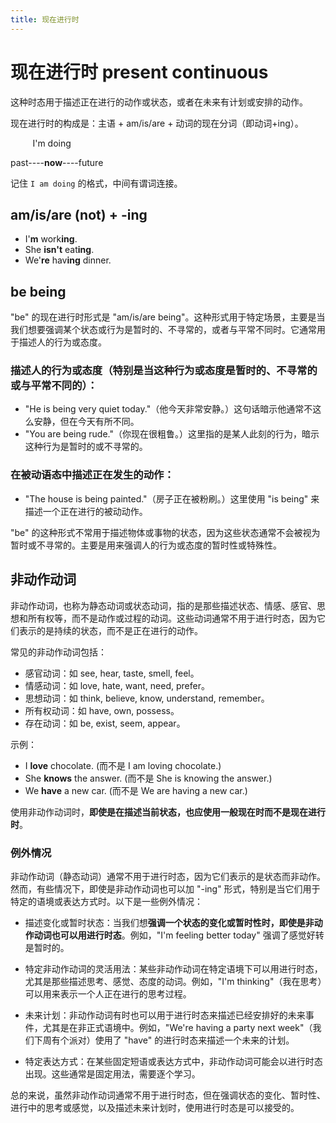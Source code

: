 ```yaml
---
title: 现在进行时
---
```


# 现在进行时 present continuous

这种时态用于描述正在进行的动作或状态，或者在未来有计划或安排的动作。

现在进行时的构成是：主语 + am/is/are + 动词的现在分词（即动词+ing）。

&nbsp;&nbsp;&nbsp;&nbsp;&nbsp;&nbsp;&nbsp;&nbsp;&nbsp;I'm doing

past----**now**----future

记住 `I am doing` 的格式，中间有谓词连接。

## am/is/are (not) + -ing

- I'**m** work**ing**.
- She **isn't** eat**ing**.
- We'**re** hav**ing** dinner.

## be being

"be" 的现在进行时形式是 "am/is/are being"。这种形式用于特定场景，主要是当我们想要强调某个状态或行为是暂时的、不寻常的，或者与平常不同时。它通常用于描述人的行为或态度。

### 描述人的行为或态度（特别是当这种行为或态度是暂时的、不寻常的或与平常不同的）：

- "He is being very quiet today."（他今天非常安静。）这句话暗示他通常不这么安静，但在今天有所不同。
- "You are being rude."（你现在很粗鲁。）这里指的是某人此刻的行为，暗示这种行为是暂时的或不寻常的。

### 在被动语态中描述正在发生的动作：

- "The house is being painted."（房子正在被粉刷。）这里使用 "is being" 来描述一个正在进行的被动动作。

"be" 的这种形式不常用于描述物体或事物的状态，因为这些状态通常不会被视为暂时或不寻常的。主要是用来强调人的行为或态度的暂时性或特殊性。

## 非动作动词

非动作动词，也称为静态动词或状态动词，指的是那些描述状态、情感、感官、思想和所有权等，而不是动作或过程的动词。这些动词通常不用于进行时态，因为它们表示的是持续的状态，而不是正在进行的动作。

常见的非动作动词包括：

- 感官动词：如 see, hear, taste, smell, feel。
- 情感动词：如 love, hate, want, need, prefer。
- 思想动词：如 think, believe, know, understand, remember。
- 所有权动词：如 have, own, possess。
- 存在动词：如 be, exist, seem, appear。

示例：

- I **love** chocolate. (而不是 I am loving chocolate.)
- She **knows** the answer. (而不是 She is knowing the answer.)
- We **have** a new car. (而不是 We are having a new car.)

使用非动作动词时，**即使是在描述当前状态，也应使用一般现在时而不是现在进行时**。

### 例外情况

非动作动词（静态动词）通常不用于进行时态，因为它们表示的是状态而非动作。然而，有些情况下，即使是非动作动词也可以加 "-ing" 形式，特别是当它们用于特定的语境或表达方式时。以下是一些例外情况：

- 描述变化或暂时状态：当我们想**强调一个状态的变化或暂时性时，即使是非动作动词也可以用进行时态**。例如，"I'm feeling better today" 强调了感觉好转是暂时的。

- 特定非动作动词的灵活用法：某些非动作动词在特定语境下可以用进行时态，尤其是那些描述思考、感觉、态度的动词。例如，"I'm thinking"（我在思考）可以用来表示一个人正在进行的思考过程。

- 未来计划：非动作动词有时也可以用于进行时态来描述已经安排好的未来事件，尤其是在非正式语境中。例如，"We're having a party next week"（我们下周有个派对）使用了 "have" 的进行时态来描述一个未来的计划。

- 特定表达方式：在某些固定短语或表达方式中，非动作动词可能会以进行时态出现。这些通常是固定用法，需要逐个学习。

总的来说，虽然非动作动词通常不用于进行时态，但在强调状态的变化、暂时性、进行中的思考或感觉，以及描述未来计划时，使用进行时态是可以接受的。
